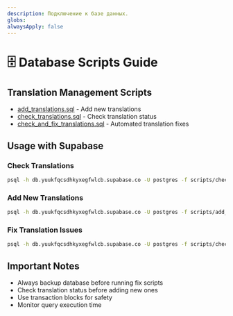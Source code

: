 ```yaml
---
description: Подключение к базе данных. 
globs: 
alwaysApply: false
---
```

# 🗄️ Database Scripts Guide

## Translation Management Scripts
- [add_translations.sql](mdc:scripts/add_translations.sql) - Add new translations
- [check_translations.sql](mdc:scripts/check_translations.sql) - Check translation status
- [check_and_fix_translations.sql](mdc:scripts/check_and_fix_translations.sql) - Automated translation fixes

## Usage with Supabase

### Check Translations
```bash
psql -h db.yuukfqcsdhkyxegfwlcb.supabase.co -U postgres -f scripts/check_translations.sql
```

### Add New Translations
```bash
psql -h db.yuukfqcsdhkyxegfwlcb.supabase.co -U postgres -f scripts/add_translations.sql
```

### Fix Translation Issues
```bash
psql -h db.yuukfqcsdhkyxegfwlcb.supabase.co -U postgres -f scripts/check_and_fix_translations.sql
```

## Important Notes
- Always backup database before running fix scripts
- Check translation status before adding new ones
- Use transaction blocks for safety
- Monitor query execution time
